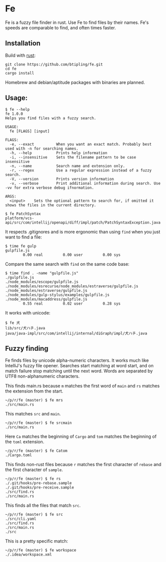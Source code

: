 # Fe
Fe is a fuzzy file finder in rust. Use Fe to find files by their names. Fe's speeds are comparable to find, and often times faster.

## Installation

Build with [rust](https://github.com/rust-lang/rust):
```shell
git clone https://github.com/btipling/fe.git
cd fe
cargo install
```

Homebrew and debian/aptitude packages with binaries are planned.

## Usage:

```shell
$ fe --help
fe 1.0.0
Helps you find files with a fuzzy search.

USAGE:
  fe [FLAGS] [input]

FLAGS:
  -e, --exact          When you want an exact match. Probably best used with -n for searching names.
  -h, --help           Prints help information
  -i, --insensitive    Sets the filename pattern to be case insensitive
  -n, --name           Search name and extension only.
  -r, --regex          Use a regular expression instead of a fuzzy search.
  -V, --version        Prints version information
  -v, --verbose        Print additional information during search. Use -vv for extra verbose debug ifnormation.

ARGS:
  <input>    Sets the optional pattern to search for, if omitted it shows the files in the current directory.
```

```shell
$ fe PatchSyntax
platform/vcs-api/src/com/intellij/openapi/diff/impl/patch/PatchSyntaxException.java
```

It respects .gitignores and is more ergonomic than using `find` when you just want to find a file:

```shell
$ time fe gulp
gulpfile.js
        0.00 real         0.00 user         0.00 sys
```

Compare the same search with `find` on the same code base:

```shell
$ time find . -name "gulpfile.js"
./gulpfile.js
./node_modules/escope/gulpfile.js
./node_modules/esrecurse/node_modules/estraverse/gulpfile.js
./node_modules/estraverse/gulpfile.js
./node_modules/gulp-stylus/examples/gulpfile.js
./node_modules/macaddress/gulpfile.js
        0.55 real         0.02 user         0.28 sys
```

It works with unicode:

```shell
$ fe 犬
lib/src/犬ハチ.java
java/java-impl/src/com/intellij/internal/diGraph/impl/犬ハチ.java
```

## Fuzzy finding

Fe finds files by unicode alpha-numeric characters. It works much like IntelliJ's fuzzy file opener.
Searches start matching at word start, and on match failure stop matching until the next word. Words are separated by UTF8
non-alphanumeric characters.

This finds main.rs because `m` matches the first word of `main` and `rs` matches the extension from the start.
```shell
~/p/r/fe (master) $ fe mrs
./src/main.rs
```

This matches `src` and `main`.
```shell
~/p/r/fe (master) $ fe srcmain
./src/main.rs
```

Here `Ca` matches the beginning of `Cargo` and `tom` matches the beginning of the `toml` extension.
```shell
~/p/r/fe (master) $ fe Catom
./Cargo.toml
```

This finds non-rust files because `r` matches the first character of `rebase` and the first character of `sample`.
```shell
~/p/r/fe (master) $ fe rs
./.git/hooks/pre-rebase.sample
./.git/hooks/pre-receive.sample
./src/find.rs
./src/main.rs
```

This finds all the files that match `src`.
```shell
~/p/r/fe (master) $ fe src
./src/cli.yaml
./src/find.rs
./src/main.rs
./src
```

This is a pretty specific match:
```shell
~/p/r/fe (master) $ fe workspace
./.idea/workspace.xml
```